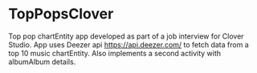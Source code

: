 # TopPopsClover
Top pop chartEntity app developed as part of a job interview for Clover Studio.
App uses Deezer api https://api.deezer.com/ to fetch data from a top 10 music chartEntity.
Also implements a second activity with albumAlbum details.

